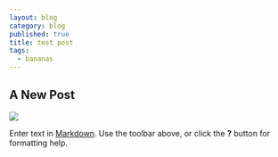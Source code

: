 ```yaml
---
layout: blog
category: blog
published: true
title: test post
tags: 
  - bananas
---
```


## A New Post

![](/img/media/0eef702.jpg)

Enter text in [Markdown](http://daringfireball.net/projects/markdown/). Use the toolbar above, or click the **?** button for formatting help.